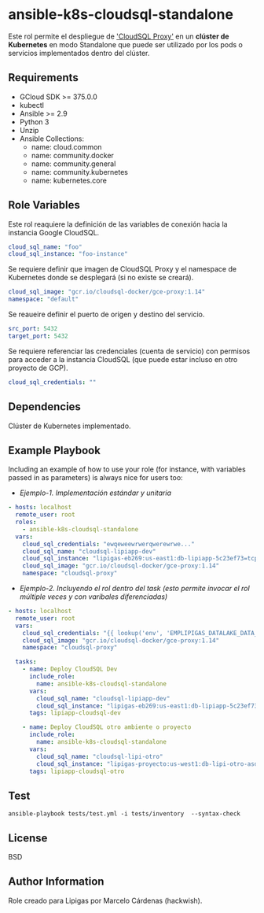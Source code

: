 ansible-k8s-cloudsql-standalone
===============================

Este rol permite el despliegue de ['CloudSQL Proxy'](https://cloud.google.com/sql/docs/postgres/sql-proxy?hl=es) en un **clúster de Kubernetes** en modo Standalone que puede ser utilizado por los pods o servicios implementados dentro del clúster.

Requirements
------------

- GCloud SDK >= 375.0.0
- kubectl
- Ansible >= 2.9
- Python 3
- Unzip
- Ansible Collections:
  - name: cloud.common
  - name: community.docker
  - name: community.general
  - name: community.kubernetes
  - name: kubernetes.core

Role Variables
--------------

Este rol reaquiere la definición de las variables de conexión hacia la instancia Google CloudSQL.

```yml
cloud_sql_name: "foo"
cloud_sql_instance: "foo-instance"
```

Se requiere definir que imagen de CloudSQL Proxy y el namespace de Kubernetes donde se desplegará (si no existe se creará).

```yml
cloud_sql_image: "gcr.io/cloudsql-docker/gce-proxy:1.14"
namespace: "default"
```

Se reaueire definir el puerto de origen y destino del servicio.

```yml
src_port: 5432
target_port: 5432
```

Se requiere referenciar las credenciales (cuenta de servicio) con permisos para acceder a la instancia CloudSQL (que puede estar incluso en otro proyecto de GCP).

```yml
cloud_sql_credentials: ""
```

Dependencies
------------

Clúster de Kubernetes implementado.

Example Playbook
----------------

Including an example of how to use your role (for instance, with variables passed in as parameters) is always nice for users too:

- *Ejemplo-1. Implementación estándar y unitaria*

```yml
- hosts: localhost
  remote_user: root
  roles:
    - ansible-k8s-cloudsql-standalone
  vars:
    cloud_sql_credentials: "ewqeweewrwerqwerewrwe..."
    cloud_sql_name: "cloudsql-lipiapp-dev"
    cloud_sql_instance: "lipigas-eb269:us-east1:db-lipiapp-5c23ef73=tcp:0.0.0.0:5432"
    cloud_sql_image: "gcr.io/cloudsql-docker/gce-proxy:1.14"
    namespace: "cloudsql-proxy"
```

- *Ejemplo-2. Incluyendo el rol dentro del task (esto permite invocar el rol múltiple veces y con varibales diferenciadas)*

```yml
- hosts: localhost
  remote_user: root
  vars:
    cloud_sql_credentials: "{{ lookup('env', 'EMPLIPIGAS_DATALAKE_DATA_MANAGER_ACCOUNT_KEY') }}"
    cloud_sql_image: "gcr.io/cloudsql-docker/gce-proxy:1.14"
    namespace: "cloudsql-proxy"

  tasks:
    - name: Deploy CloudSQL Dev
      include_role:
        name: ansible-k8s-cloudsql-standalone
      vars:
        cloud_sql_name: "cloudsql-lipiapp-dev"
        cloud_sql_instance: "lipigas-eb269:us-east1:db-lipiapp-5c23ef73=tcp:0.0.0.0:5432"
      tags: lipiapp-cloudsql-dev

    - name: Deploy CloudSQL otro ambiente o proyecto
      include_role:
        name: ansible-k8s-cloudsql-standalone
      vars:
        cloud_sql_name: "cloudsql-lipi-otro"
        cloud_sql_instance: "lipigas-proyecto:us-west1:db-lipi-otro-asdasd3=tcp:0.0.0.0:5432"
      tags: lipiapp-cloudsql-otro
```

Test
----

```ansible-playbook tests/test.yml -i tests/inventory  --syntax-check```

License
-------

BSD

Author Information
------------------

Role creado para Lipigas por Marcelo Cárdenas (hackwish).

